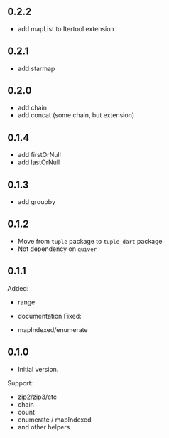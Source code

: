 ## 0.2.2

- add mapList to Itertool extension

## 0.2.1

- add starmap

## 0.2.0

- add chain
- add concat (some chain, but extension)

## 0.1.4

- add firstOrNull
- add lastOrNull

## 0.1.3

- add groupby

## 0.1.2

- Move from `tuple` package to `tuple_dart` package
- Not dependency on `quiver`

## 0.1.1

Added: 
- range

- documentation
Fixed:
- mapIndexed/enumerate

## 0.1.0

- Initial version.

Support:
* zip2/zip3/etc
* chain
* count
* enumerate / mapIndexed
* and other helpers
